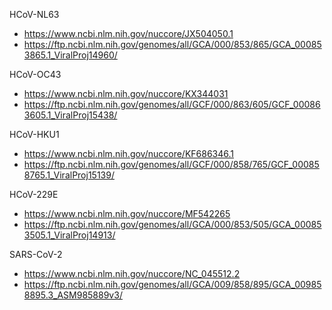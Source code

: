 HCoV-NL63

- https://www.ncbi.nlm.nih.gov/nuccore/JX504050.1
- https://ftp.ncbi.nlm.nih.gov/genomes/all/GCA/000/853/865/GCA_000853865.1_ViralProj14960/

HCoV-OC43

- https://www.ncbi.nlm.nih.gov/nuccore/KX344031
- https://ftp.ncbi.nlm.nih.gov/genomes/all/GCF/000/863/605/GCF_000863605.1_ViralProj15438/

HCoV-HKU1

- https://www.ncbi.nlm.nih.gov/nuccore/KF686346.1
- https://ftp.ncbi.nlm.nih.gov/genomes/all/GCF/000/858/765/GCF_000858765.1_ViralProj15139/

HCoV-229E

- https://www.ncbi.nlm.nih.gov/nuccore/MF542265
- https://ftp.ncbi.nlm.nih.gov/genomes/all/GCA/000/853/505/GCA_000853505.1_ViralProj14913/

SARS-CoV-2

- https://www.ncbi.nlm.nih.gov/nuccore/NC_045512.2
- https://ftp.ncbi.nlm.nih.gov/genomes/all/GCA/009/858/895/GCA_009858895.3_ASM985889v3/
